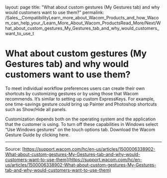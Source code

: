 layout: page
title: "What about custom gestures (My Gestures tab) and why would customers want to use them?"
permalink: /Sales__CompatibilityLearn_more_about_Wacom_Products_and_how_Wacom_can_help_your_/Learn_More_About_Wacom_ProductsRead_More/Next/What_about_custom_gestures_My_Gestures_tab_and_why_would_customers_want_to_use_t

# What about custom gestures (My Gestures tab) and why would customers want to use them?

To meet individual workflow preferences users can create their own shortcuts by customizing gestures or by using those that Wacom recommends. It’s similar to setting up custom ExpressKeys. For example, one time-savings gesture could bring up Painter and Photoshop shortcuts such as Show/Hide all panels.


Customization depends both on the operating system and the application that the customer is using. To turn off these capabilities in Windows select “Use Windows gestures” on the touch options tab. Download the Wacom Gesture Guide by clicking here.

---
Source: [https://support.wacom.com/hc/en-us/articles/1500006338902-What-about-custom-gestures-My-Gestures-tab-and-why-would-customers-want-to-use-them](https://support.wacom.com/hc/en-us/articles/1500006338902-What-about-custom-gestures-My-Gestures-tab-and-why-would-customers-want-to-use-them)
